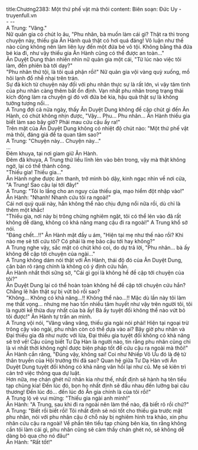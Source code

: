 title:Chương2383: Một thứ phế vật mà thôi
content:
Biên soạn: Đức Uy - truyenfull.vn<br>- --<br>A Trung: "Vâng."<br>Nữ quản gia có chút lo âu, "Phu nhân, bà muốn làm cái gì? Thật ra thì trong chuyện này, thiếu gia Ân Hành quả thật có hơi quá đáng! Vô luận như thế nào cũng không nên làm liên lụy đến một đứa bé vô tội. Không bằng thả đứa bé kia đi, như vậy thiếu gia Ân Hành cũng có thể được an toàn..."<br>Ân Duyệt Dung thản nhiên nhìn nữ quản gia một cái, "Từ lúc nào việc tôi làm, đến phiên bà tới dạy?"<br>"Phu nhân thứ tội, là tôi quá phận rồi!" Nữ quản gia vội vàng quỳ xuống, mồ hôi lạnh đổ nhễ nhại trên trán.<br>Sự đả kích từ chuyện này đối với phu nhân thực sự là rất lớn, vì vậy tâm tình của phu nhân càng thêm bất ổn định. Vạn nhất phu nhân trong trạng thái kích động làm ra chuyện gì đó với đứa bé kia, hậu quả thật sự là không tưởng tượng nổi...<br>A Trung đợi cả nửa ngày, thấy Ân Duyệt Dung không đề cập chút gì đến Ân Hành, có chút không nhịn được, "Vậy... Phu... Phu nhân... Ân Hành thiếu gia biết làm sao bây giờ? Phải mau cứu cậu ấy ra!"<br>Trên mặt của Ân Duyệt Dung không có nhiệt độ chút nào: "Một thứ phế vật mà thôi, đáng giá để ta quan tâm sao?"<br>A Trung: "Chuyện này... Chuyện này..."<br>...<br>Đêm khuya, tại nơi giam giữ Ân Hành.<br>Đêm đã khuya, A Trung thử liều lĩnh lẻn vào bên trong, vậy mà thật không ngờ, lại có thể thành công.<br>"Thiếu gia! Thiếu gia..."<br>Ân Hành nghe được âm thanh, trở mình bò dậy, kinh ngạc nhìn về nơi cửa, "A Trung! Sao cậu lại tới đây!"<br>A Trung: "Tôi lo lắng cho an nguy của thiếu gia, mạo hiểm đột nhập vào!"<br>Ân Hành: "Nhanh! Nhanh cứu tôi ra ngoài!"<br>Cái nơi quỷ quái này, hắn không thể nào chịu đựng nổi nữa rồi, dù chỉ là thêm một khắc!<br>"Thiếu gia, nơi này bị trông chừng nghiêm ngặt, tôi có thể lẻn vào đã rất không dễ dàng, không có khả năng mang cậu đi ra ngoài!" A Trung khổ sở nói.<br>"Đáng chết...!!" Ân Hành mặt đầy u ám, "Hiện tại mẹ như thế nào rồi? Khi nào mẹ sẽ tới cứu tôi? Có phải là mẹ bảo cậu tới hay không?"<br>A Trung nghe vậy, sắc mặt có chút khó coi, do dự trả lời, "Phu nhân... bà ấy không đề cập tới chuyện của ngài..."<br>A Trung không dám nói thật với Ân Hành, thái độ đó của Ân Duyệt Dung, căn bản rõ ràng chính là không có ý định cứu hắn.<br>Ân Hành nhất thời sững sờ, "Cái gì gọi là không hề đề cập tới chuyện của tôi?"<br>Ân Duyệt Dung lại có thể hoàn toàn không hề đề cập tới chuyện cứu hắn?<br>Chẳng lẽ hắn thật sự bị vứt bỏ rồi sao?<br>"Không... Không có khả năng...!! Không thể nào...!! Mặc dù lần này tôi làm mẹ thất vọng... nhưng mẹ hao tốn nhiều tâm huyết như vậy trên người tôi, tôi là người kế thừa duy nhất của bà ấy! Bà ấy tuyệt đối không thể nào vứt bỏ tôi được!" Ân Hành tự trấn an mình.<br>A Trung vội nói, "Vâng vâng vâng, thiếu gia ngài nói phải! Hiện tại ngoại trừ trông cậy vào ngài, phu nhân còn có thể dựa vào ai? Bây giờ phu nhân và Đại thiếu gia đã như nước với lửa, Đại thiếu gia tuyệt đối không có khả năng sẽ trở về! Cậu cũng biết Tư Dạ Hàn là người nào, tin rằng phu nhân cũng chỉ là vì nhất thời không nghĩ được biện pháp tốt để cứu cậu ra ngoài mà thôi!"<br>Ân Hành cắn răng, "Đúng vậy, không sai! Coi như Nhiếp Vô Ưu đó là đệ tử thân truyền của Hội trưởng thì đã sao? Quan hệ giữa Tư Dạ Hàn với Ân Duyệt Dung tuyệt đối không có khả năng vãn hồi lại như cũ. Mẹ sẽ kiên trì cản trở việc thông qua dự luật.<br>Hơn nữa, mẹ chán ghét nữ nhân kia như thế, nhất định sẽ hành hạ tên tiểu tạp chủng kia! Đến lúc đó, bọn họ nhất định sẽ đấu nhau đến lưỡng bại câu thương! Đến lúc đó... đến lúc đó Ân gia chính là của tôi rồi!"<br>A Trung lộ vẻ vui mừng: "Thiếu gia ngài anh minh!"<br>Ân Hành: "A Trung, sau khi đi ra ngoài nên làm thế nào, đã biết rõ rồi chứ?"<br>A Trung: "Biết rồi biết rồi! Tôi nhất định sẽ nói tốt cho thiếu gia trước mặt phu nhân, nói với phu nhân cậu ở chỗ này bị nghiêm hình tra khảo, xin phu nhân cứu cậu ra ngoài! Về phần tên tiểu tạp chủng bên kia, tin rằng không cần tôi làm cái gì, phu nhân cũng sẽ cảm thấy chán ghét nó, sẽ không dễ dàng bỏ qua cho nó đâu!"<br>Ân Hành: "Rất tốt!"
